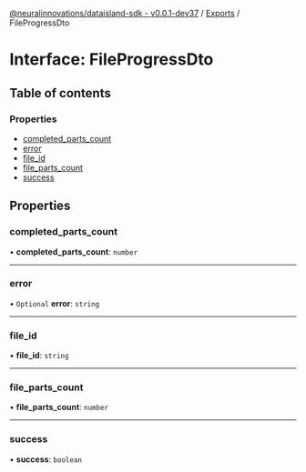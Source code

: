 [@neuralinnovations/dataisland-sdk - v0.0.1-dev37](../../README.md) / [Exports](../modules.md) / FileProgressDto

# Interface: FileProgressDto

## Table of contents

### Properties

- [completed\_parts\_count](FileProgressDto.md#completed_parts_count)
- [error](FileProgressDto.md#error)
- [file\_id](FileProgressDto.md#file_id)
- [file\_parts\_count](FileProgressDto.md#file_parts_count)
- [success](FileProgressDto.md#success)

## Properties

### completed\_parts\_count

• **completed\_parts\_count**: `number`

___

### error

• `Optional` **error**: `string`

___

### file\_id

• **file\_id**: `string`

___

### file\_parts\_count

• **file\_parts\_count**: `number`

___

### success

• **success**: `boolean`
